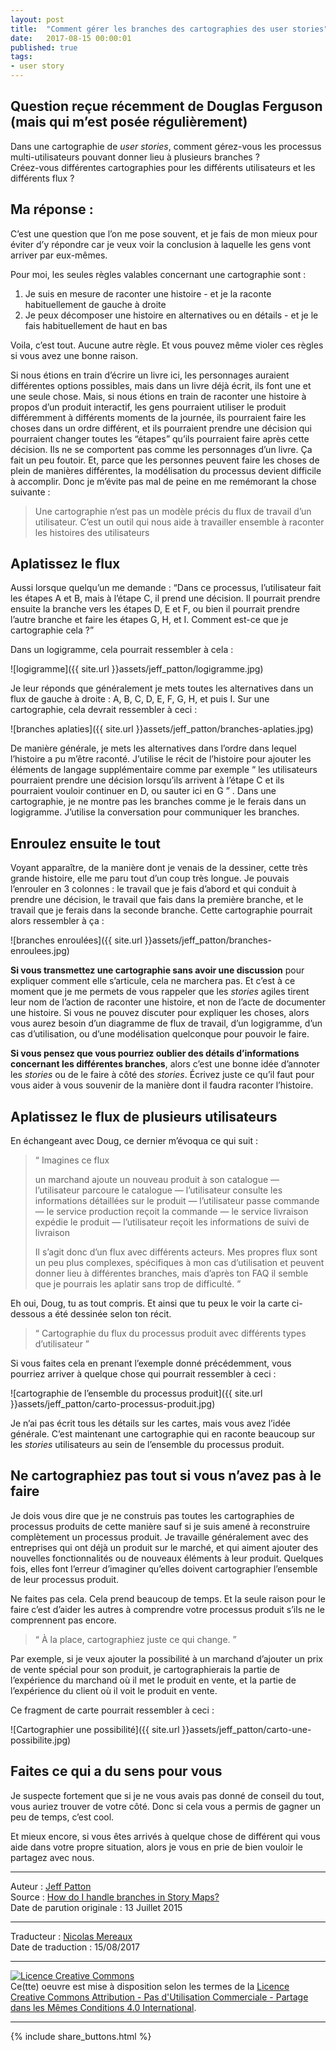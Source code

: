 ```yaml
---
layout: post
title:  "Comment gérer les branches des cartographies des user stories"
date:   2017-08-15 00:00:01
published: true
tags:
- user story
---
```


## Question reçue récemment de Douglas Ferguson (mais qui m’est posée régulièrement)

Dans une cartographie de _user stories_, comment gérez-vous les processus multi-utilisateurs pouvant donner lieu à plusieurs branches ?  
Créez-vous différentes cartographies pour les différents utilisateurs et les différents flux ?

## Ma réponse :

C’est une question que l’on me pose souvent, et je fais de mon mieux pour éviter d’y répondre car je veux voir la conclusion à laquelle les gens vont arriver par eux-mêmes.

Pour moi, les seules règles valables concernant une cartographie sont :

1. Je suis en mesure de raconter une histoire - et je la raconte habituellement de gauche à droite
2. Je peux décomposer une histoire en alternatives ou en détails - et je le fais habituellement de haut en bas

Voila, c’est tout. Aucune autre règle. Et vous pouvez même violer ces règles si vous avez une bonne raison.

Si nous étions en train d’écrire un livre ici, les personnages auraient différentes options possibles, mais dans un livre déjà écrit, ils font une et une seule chose. Mais, si nous étions en train de raconter une histoire à propos d’un produit interactif, les gens pourraient utiliser le produit différemment à différents moments de la journée, ils pourraient faire les choses dans un ordre différent, et ils pourraient prendre une décision qui pourraient changer toutes les “étapes” qu’ils pourraient faire après cette décision. Ils ne se comportent pas comme les personnages d’un livre. Ça fait un peu foutoir. Et, parce que les personnes peuvent faire les choses de plein de manières différentes, la modélisation du processus devient difficile à accomplir. Donc je m’évite pas mal de peine en me remémorant la chose suivante :

> Une cartographie n’est pas un modèle précis du flux de travail d’un utilisateur. C’est un outil qui nous aide à travailler ensemble à raconter les histoires des utilisateurs

## Aplatissez le flux

Aussi lorsque quelqu’un me demande : “Dans ce processus, l’utilisateur fait les étapes A et B, mais à l’étape C, il prend une décision. Il pourrait prendre ensuite la branche vers les étapes D, E et F, ou bien il pourrait prendre l’autre branche et faire les étapes G, H, et I. Comment est-ce que je cartographie cela ?”

Dans un logigramme, cela pourrait ressembler à cela :

![logigramme]({{ site.url }}assets/jeff_patton/logigramme.jpg)

Je leur réponds que généralement je mets toutes les alternatives dans un flux de gauche à droite :  A, B, C, D, E, F, G, H, et puis I. Sur une cartographie, cela devrait ressembler à ceci :

![branches aplaties]({{ site.url }}assets/jeff_patton/branches-aplaties.jpg)

De manière générale, je mets les alternatives dans l’ordre dans lequel l’histoire a pu m’être raconté. J’utilise le récit de l’histoire pour ajouter les éléments de langage supplémentaire comme par exemple “ les utilisateurs pourraient prendre une décision lorsqu’ils arrivent à l’étape C et ils pourraient vouloir continuer en D, ou sauter ici en G ” . Dans une cartographie, je ne montre pas les branches comme je le ferais dans un logigramme. J’utilise la conversation pour communiquer les branches.

## Enroulez ensuite le tout

Voyant apparaître, de la manière dont je venais de la dessiner, cette très grande histoire, elle me paru tout d’un coup très longue. Je pouvais l’enrouler en 3 colonnes : le travail que je fais d’abord et qui conduit à prendre une décision, le travail que fais dans la première branche, et le travail que je ferais dans la seconde branche. Cette cartographie pourrait alors ressembler à ça :

![branches enroulées]({{ site.url }}assets/jeff_patton/branches-enroulees.jpg)

**Si vous transmettez une cartographie sans avoir une discussion** pour expliquer comment elle s’articule, cela ne marchera pas. Et c’est à ce moment que je me permets de vous rappeler que les _stories_ agiles tirent leur nom de l’action de raconter une histoire, et non de l’acte de documenter une histoire. Si vous ne pouvez discuter pour expliquer les choses, alors vous aurez besoin d’un diagramme de flux de travail, d’un logigramme, d’un cas d’utilisation, ou d’une modélisation quelconque pour pouvoir le faire.

**Si vous pensez que vous pourriez oublier des détails d’informations concernant les différentes branches**, alors c’est une bonne idée d’annoter les _stories_ ou de le faire à côté des _stories_. Écrivez juste ce qu’il faut pour vous aider à vous souvenir de la manière dont il faudra raconter l’histoire.

## Aplatissez le flux de plusieurs utilisateurs

En échangeant avec Doug, ce dernier m’évoqua ce qui suit :

>“ Imagines ce flux
>
> un marchand ajoute un nouveau produit à son catalogue — l’utilisateur parcoure le catalogue — l’utilisateur consulte les informations détaillées sur le produit — l’utilisateur passe commande — le service production reçoit la commande — le service livraison expédie le produit — l’utilisateur reçoit les informations de suivi de livraison
>
> Il s’agit donc d’un flux avec différents acteurs. Mes propres flux sont un peu plus complexes, spécifiques à mon cas d’utilisation et peuvent donner lieu à différentes branches, mais d’après ton FAQ il semble que je pourrais les aplatir sans trop de difficulté. ”

Eh oui, Doug, tu as tout compris. Et ainsi que tu peux le voir la carte ci-dessous a été dessinée selon ton récit.

>“ Cartographie du flux du processus produit avec différents types d’utilisateur ”

Si vous faites cela en prenant l’exemple donné précédemment, vous pourriez arriver à quelque chose qui pourrait ressembler à ceci :

![cartographie de l’ensemble du processus produit]({{ site.url }}assets/jeff_patton/carto-processus-produit.jpg)

Je n’ai pas écrit tous les détails sur les cartes, mais vous avez l’idée générale. C’est maintenant une cartographie qui en raconte beaucoup sur les _stories_ utilisateurs au sein de l’ensemble du processus produit.

## Ne cartographiez pas tout si vous n’avez pas à le faire

Je dois vous dire  que je ne construis pas toutes les cartographies de processus produits de cette manière sauf si je suis amené à reconstruire complètement un processus produit. Je travaille généralement avec des entreprises qui ont déjà un produit sur le marché, et qui aiment ajouter des nouvelles fonctionnalités ou de nouveaux éléments à leur produit. Quelques fois, elles font l’erreur d’imaginer qu’elles doivent cartographier l’ensemble de leur processus produit.

Ne faites pas cela. Cela prend beaucoup de temps. Et la seule raison pour le faire c’est d’aider les autres à comprendre votre processus produit s’ils ne le comprennent pas encore.

> “ À la place, cartographiez juste ce qui change. ”

Par exemple, si je veux ajouter la possibilité à un marchand d’ajouter un prix de vente spécial pour son produit, je cartographierais la partie de l’expérience du marchand où il met le produit en vente, et la partie de l’expérience du client où il voit le produit en vente.

Ce fragment de carte pourrait ressembler à ceci :

![Cartographier une possibilité]({{ site.url }}assets/jeff_patton/carto-une-possibilite.jpg)

## Faites ce qui a du sens pour vous

Je suspecte fortement que si je ne vous avais pas donné de conseil du tout, vous auriez trouver de votre côté. Donc si cela vous a permis de gagner un peu de temps, c’est cool.

Et mieux encore, si vous êtes arrivés à quelque chose de différent qui vous aide dans votre propre situation, alors je vous en prie de bien vouloir le partagez avec nous.

---  
Auteur : [Jeff Patton](http://jpattonassociates.com/about-jeff-patton/)  
Source : [How do I handle branches in Story Maps?](http://jpattonassociates.com/qa_branches_in_maps/)  
Date de parution originale : 13 Juillet 2015  

---
Traducteur : [Nicolas Mereaux](http://www.les-traducteurs-agiles.org/traducteurs/)  
Date de traduction : 15/08/2017  

---

<a rel="license" href="http://creativecommons.org/licenses/by-nc-sa/4.0/"><img alt="Licence Creative Commons" style="border-width:0" src="http://i.creativecommons.org/l/by-nc-sa/4.0/88x31.png" /></a><br />Ce(tte) oeuvre est mise à disposition selon les termes de la <a rel="license" href="http://creativecommons.org/licenses/by-nc-sa/4.0/">Licence Creative Commons Attribution - Pas d'Utilisation Commerciale - Partage dans les Mêmes Conditions 4.0 International</a>.

---

{% include share_buttons.html %}
